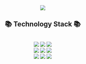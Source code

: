 <div align=center>
<img src="https://capsule-render.vercel.app/api?type=wave&color=auto&height=120&section=header&text=WELCOME!&fontColor=d6ace6&fontSize=50" />
<div align=center>
<h2> 📚 Technology Stack 📚 </h2> <br />
  <img src="https://img.shields.io/badge/java-007396?style=for-the-badge&logo=java&logoColor=white">
  <img src="https://img.shields.io/badge/c-00599C?style=for-the-badge&logo=c#A8B9CC&logoColor=white">
  <img src="https://img.shields.io/badge/python-3776AB?style=for-the-badge&logo=python&logoColor=white"><br />
  <img src="https://img.shields.io/badge/html5-E34F26?style=for-the-badge&logo=html5&logoColor=white">
  <img src="https://img.shields.io/badge/css-1572B6?style=for-the-badge&logo=css3&logoColor=white">
  <img src="https://img.shields.io/badge/javascript-F7DF1E?style=for-the-badge&logo=javascript&logoColor=black"><br />
  <img src="https://img.shields.io/badge/mysql-4479A1?style=for-the-badge&logo=mysql&logoColor=white">
  <img src="https://img.shields.io/badge/jsp-007396?style=for-the-badge&logo=jsp&logoColor=white">
  <img src="https://img.shields.io/badge/github-181717?style=for-the-badge&logo=github&logoColor=white">
  <br />
  <br />

